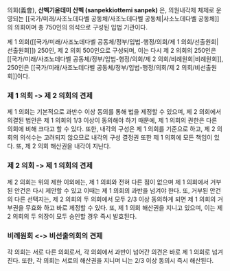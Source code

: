 의회(義會), **산벡기옫데미 산벡 (sanpekkiottemi sanpek)** 은, 의원내각제 체제로 운영되는 [[국가/미래/사조노데다벨 공동체/사조노데다벨 공동체|사소노데다벨 공동체]]의 의회이며 총 750인의 의석으로 구성된 입법 기관이다.

제 1 의회([[국가/미래/사조노데다벨 공동체/정부/입법-행정/의회/제 1 의회/선출원회|선출원회]]) 250인, 제 2 의회 500인으로 구성되며, 이는 다시 제 2 의회의 250인은 [[국가/미래/사조노데다벨 공동체/정부/입법-행정/의회/제 2 의회/비례원회|비례원회]], 250인은 [[국가/미래/사조노데다벨 공동체/정부/입법-행정/의회/제 2 의회/비선출원회]]이다.

### 제 1 의회 -> 제 2 의회의 견제
제 1 의회는 기본적으로 과반수 이상 동의를 통해 법을 제정할 수 있으며, 제 2 의회에서 의결된 법안은 제 1 의회의 1/3 이상이 동의해야 하기 때문에, 제 1 의회의 권한은 다른 의회에 비해 크다고 할 수 있다. 또한, 내각의 구성은 제 1 의회를 기준으로 하고, 제 2 의회의 의석수는 고려되지 않으므로 내각의 구성 결정권 또한 제 1 의회에 모든 책임이 있다. 또, 제 2 의회 해산권을 내각이 지닌다.

### 제 2 의회 -> 제 1 의회의 견제
제 2 의회는 위의 제한 이외에는, 제 1 의회와 전혀 다른 점이 없으며 제 1 의회에서 거부된 안건은 다시 제안할 수 있고 이때는 제 1 의회의 과반을 넘겨야 한다. 또, 거부된 안건의 다른 선택지는, 제 2 의회의 두 의회에서 모두 2/3 이상 동의하게 되면 제 1 의회의 거부권을 무효화 하고 바로 제정할 수 있다. 또, 제 1 의회 해산권을 지니고 있으며, 이는 제 2 의회의 두 의장이 모두 승인할 경우 즉시 발효된다.

### 비례원회 <-> 비선출의회의 견제
각 의회는 서로 다른 의회로서, 각 의회에서 과반이 넘어간 의견은 바로 제 1 의회로 넘겨진다. 또한, 각 의회는 서로의 해산권을 지니며 니는 2/3 이상 동의시 즉시 해산된다.